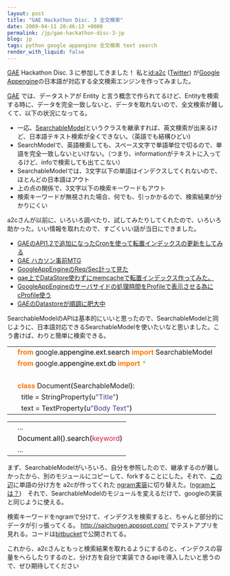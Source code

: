 ```yaml
---
layout: post
title: "GAE Hackathon Disc. 3 全文検索"
date: 2009-04-11 20:46:13 +0000
permalink: /jp/gae-hackathon-disc-3-jp
blog: jp
tags: python google appengine 全文検索 text search
render_with_liquid: false
---
```


<p><a href="http://code.google.com/appengine/" title="Google App Engine">GAE</a> Hackathon Disc. 3 に参加してきました！ 私と<a href="http://d.hatena.ne.jp/a2c/">id:a2c</a> (<a href="http://twitter.com/atusi">Twitter</a>) が<a href="http://www.google.com/" title="Google">Google</a> <a href="http://code.google.com/appengine/" title="Appengine">Appengine</a>の日本語が対応する全文検索エンジンを作ってみました。</p>

<p><a href="http://code.google.com/appengine/" title="Google App Engine">GAE</a> では、データストアが Entity と言う概念で作られてるけど、Entityを検索する時に、データを完全一致しないと、データを取れないので、全文検索が難しくて、以下の状況になってる。</p>
<ul>
<li>一応、<a href="http://code.google.com/p/googleappengine/source/browse/trunk/python/google/appengine/ext/search/__init__.py#287">SearchableModel</a>というクラスを継承すれば、英文検索が出来るけど、日本語テキスト検索が全くできない。（英語でも結構ひどい)</li>
<li>SearchModelで、英語検索しても、スペース文字で単語単位で切るので、単語を完全一致しないといけない。（つまり、informationがテキストに入ってるけど、infoで検索しても出てこない）</li>
<li>SearchableModelでは、3文字以下の単語はインデクスしてくれないので、ほとんどの日本語はアウト</li>
<li>上の点の関係で、3文字以下の検索キーワードもアウト</li>
<li>検索キーワードが無視された場合、何でも、引っかかるので、検索結果が分かりにくい</li>
</ul>

<p>a2cさんが以前に、いろいろ調べたり、試してみたりしてくれたので、いろいろ助かった。いい情報を取れたので、すごくいい話が当日にできました。</p>

<ul>
<li><a href="http://d.hatena.ne.jp/a2c/20090409/1239209449">GAEのAPI1.2で追加になったCronを使って転置インデックスの更新をしてみる</a></li>
<li><a href="http://d.hatena.ne.jp/a2c/20090407/1239086203">GAE ハカソン事前MTG</a></li>
<li><a href="http://d.hatena.ne.jp/a2c/20090402/1238608082">GoogleAppEngineのReq/Sec計って見た</a></li>
<li><a href="http://d.hatena.ne.jp/a2c/20090401/1238579242">gae上でDataStore使わずにmemcacheで転置インデックス作ってみた。</a></li>
<li><a href="http://d.hatena.ne.jp/a2c/20090331/1238464001">GoogleAppEngineのサーバサイドの処理時間をProfileで表示させる為にcProfile使う</a></li>
<li><a href="http://d.hatena.ne.jp/a2c/20090326/1238000082">GAEのDatastoreが順調に肥大中</a></li>
</ul>

<p>SearchableModelのAPIは基本的にいいと思ったので、SearchableModelと同じように、日本語対応できるSearchableModelを使いたいなと思いました。こう書けば、わりと簡単に検索できる。</p>

<div class="codeblock amc_python amc_short"><table><tr class="amc_code_odd"><td class="amc_line"><div class="amc1"></div></td><td><span style="color: #ff7700;font-weight:bold;">from</span> google.<span style="color: black;">appengine</span>.<span style="color: black;">ext</span>.<span style="color: black;">search</span> <span style="color: #ff7700;font-weight:bold;">import</span> SearchableModel<br /></td></tr><tr class="amc_code_even"><td class="amc_line"><div class="amc2"></div></td><td><span style="color: #ff7700;font-weight:bold;">from</span> google.<span style="color: black;">appengine</span>.<span style="color: black;">ext</span>.<span style="color: black;">db</span> <span style="color: #ff7700;font-weight:bold;">import</span> <span style="color: #66cc66;">*</span><br /></td></tr><tr class="amc_code_odd"><td class="amc_line"><div class="amc3"></div></td><td><br /></td></tr><tr class="amc_code_even"><td class="amc_line"><div class="amc4"></div></td><td><span style="color: #ff7700;font-weight:bold;">class</span> Document<span style="color: black;">&#40;</span>SearchableModel<span style="color: black;">&#41;</span>:<br /></td></tr><tr class="amc_code_odd"><td class="amc_line"><div class="amc5"></div></td><td>&nbsp; title = StringProperty<span style="color: black;">&#40;</span>u<span style="color: #483d8b;">&quot;Title&quot;</span><span style="color: black;">&#41;</span><br /></td></tr><tr class="amc_code_even"><td class="amc_line"><div class="amc6"></div></td><td>&nbsp; text = TextProperty<span style="color: black;">&#40;</span>u<span style="color: #483d8b;">&quot;Body Text&quot;</span><span style="color: black;">&#41;</span></td></tr></table></div>

<div class="codeblock amc_python amc_short"><table><tr class="amc_code_odd"><td class="amc_line"><div class="amc1"></div></td><td>...<br /></td></tr><tr class="amc_code_even"><td class="amc_line"><div class="amc2"></div></td><td><span style="color: black;">Document</span>.<span style="color: black;">all</span><span style="color: black;">&#40;</span><span style="color: black;">&#41;</span>.<span style="color: black;">search</span><span style="color: black;">&#40;</span><span style="color: #dc143c;">keyword</span><span style="color: black;">&#41;</span><br /></td></tr><tr class="amc_code_odd"><td class="amc_line"><div class="amc3"></div></td><td>...</td></tr></table></div>

<p>まず、SearchableModelがいろいろ、自分を参照したので、継承するのが難しかったから、別のモジュールにコピーして、forkすることにした。それで、<a href="http://bitbucket.org/a2c/gaehackathon_misopotato/src/e26dda1c611c/saichugen/ian/search/__init__.py#cl-195">この辺</a>に単語の分け方を a2cが作ってくれた <a href="http://bitbucket.org/a2c/gaehackathon_misopotato/src/e26dda1c611c/saichugen/a2c/n_gram.py#cl-1">ngram実装</a>に切り替えた。(<a href="http://d.hatena.ne.jp/keyword/N-gram">ngramとは？</a>)　それで、SearchableModelのモジュールを変えるだけで、googleの実装と同じように使える。</p>

<p>検索キーワードをngramで分けて、インデクスを検索すると、ちゃんと部分的にデータが引っ張ってくる。 <a href="http://saichugen.appspot.com/">http://saichugen.appspot.com/</a> でテストアプリを見れる。コードは<a href="http://bitbucket.org/a2c/gaehackathon_misopotato/">bitbucket</a>で公開されてる。</p>

<p>これから、a2cさんともっと検索結果を取れるようにするのと、インデクスの容量をへらしたりするのと、分け方を自分で実装できるapiを導入したいと思うので、ぜひ期待してください
